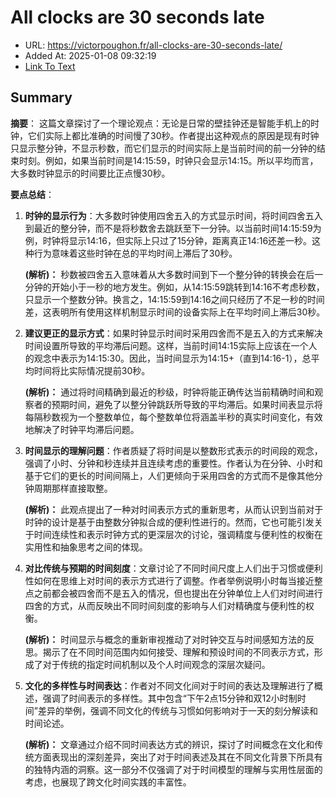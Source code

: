 # All clocks are 30 seconds late
- URL: https://victorpoughon.fr/all-clocks-are-30-seconds-late/
- Added At: 2025-01-08 09:32:19
- [Link To Text](2025-01-08-all-clocks-are-30-seconds-late_raw.md)

## Summary
**摘要**：
这篇文章探讨了一个理论观点：无论是日常的壁挂钟还是智能手机上的时钟，它们实际上都比准确的时间慢了30秒。作者提出这种观点的原因是现有时钟只显示整分钟，不显示秒数，而它们显示的时间实际上是当前时间的前一分钟的结束时刻。例如，如果当前时间是14:15:59，时钟只会显示14:15。所以平均而言，大多数时钟显示的时间要比正点慢30秒。

**要点总结**：
1. **时钟的显示行为**：大多数时钟使用四舍五入的方式显示时间，将时间四舍五入到最近的整分钟，而不是将秒数舍去跳跃至下一分钟。以当前时间14:15:59为例，时钟将显示14:16，但实际上只过了15分钟，距离真正14:16还差一秒。这种行为意味着这些时钟在总的平均时间上滞后了30秒。

   **(解析)：** 秒数被四舍五入意味着从大多数时间到下一个整分钟的转换会在后一分钟的开始小于一秒的地方发生。例如，从14:15:59跳转到14:16不考虑秒数，只显示一个整数分钟。换言之，14:15:59到14:16之间只经历了不足一秒的时间差，这表明所有使用这样机制显示时间的设备实际上在平均时间上滞后30秒。

2. **建议更正的显示方式**：如果时钟显示时间时采用四舍而不是五入的方式来解决时间设置所导致的平均滞后问题。这样，当前时间14:15实际上应该在一个人的观念中表示为14:15:30。因此，当时间显示为14:15+（直到14:16-1），总平均时间将比实际情况提前30秒。

   **(解析)：** 通过将时间精确到最近的秒级，时钟将能正确传达当前精确时间和观察者的预期时间，避免了以整分钟跳跃所导致的平均滞后。如果时间表显示将每隔秒数视为一个整数单位，每个整数单位将涵盖半秒的真实时间变化，有效地解决了时钟平均滞后问题。

3. **时间显示的理解问题**：作者质疑了将时间是以整数形式表示的时间段的观念，强调了小时、分钟和秒连续并且连续考虑的重要性。作者认为在分钟、小时和基于它们的更长的时间间隔上，人们更倾向于采用四舍的方式而不是像其他分钟周期那样直接取整。

   **(解析)：** 此观点提出了一种对时间表示方式的重新思考，从而认识到当前对于时钟的设计是基于由整数分钟拟合成的便利性进行的。然而，它也可能引发关于时间连续性和表示时钟方式的更深层次的讨论，强调精度与便利性的权衡在实用性和抽象思考之间的体现。

4. **对比传统与预期的时间刻度**：文章讨论了不同时间尺度上人们出于习惯或便利性如何在思维上对时间的表示方式进行了调整。作者举例说明小时每当接近整点之前都会被四舍而不是五入的情况，但也提出在分钟单位上人们对时间进行四舍的方式，从而反映出不同时间刻度的影响与人们对精确度与便利性的权衡。

   **(解析)：** 时间显示与概念的重新审视推动了对时钟交互与时间感知方法的反思。揭示了在不同时间范围内如何接受、理解和预设时间的不同表示方式，形成了对于传统的指定时间机制以及个人时间观念的深层次疑问。

5. **文化的多样性与时间表达**：作者对不同文化间对于时间的表达及理解进行了概述，强调了时间表示的多样性。其中包含“下午2点15分钟和双12小时制时间”差异的举例，强调不同文化的传统与习惯如何影响对于一天的刻分解读和时间论述。

   **(解析)：** 文章通过介绍不同时间表达方式的辨识，探讨了时间概念在文化和传统方面表现出的深刻差异，突出了对于时间表述及其在不同文化背景下所具有的独特内涵的洞察。这一部分不仅强调了对于时间模型的理解与实用性层面的考虑，也展现了跨文化时间实践的丰富性。
